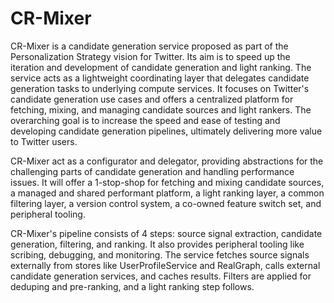 # CR-Mixer

CR-Mixer is a candidate generation service proposed as part of the Personalization Strategy vision for Twitter. Its aim is to speed up the iteration and development of candidate generation and light ranking. The service acts as a lightweight coordinating layer that delegates candidate generation tasks to underlying compute services. It focuses on Twitter's candidate generation use cases and offers a centralized platform for fetching, mixing, and managing candidate sources and light rankers. The overarching goal is to increase the speed and ease of testing and developing candidate generation pipelines, ultimately delivering more value to Twitter users.

CR-Mixer act as a configurator and delegator, providing abstractions for the challenging parts of candidate generation and handling performance issues. It will offer a 1-stop-shop for fetching and mixing candidate sources, a managed and shared performant platform, a light ranking layer, a common filtering layer, a version control system, a co-owned feature switch set, and peripheral tooling.

CR-Mixer's pipeline consists of 4 steps: source signal extraction, candidate generation, filtering, and ranking. It also provides peripheral tooling like scribing, debugging, and monitoring. The service fetches source signals externally from stores like UserProfileService and RealGraph, calls external candidate generation services, and caches results. Filters are applied for deduping and pre-ranking, and a light ranking step follows.